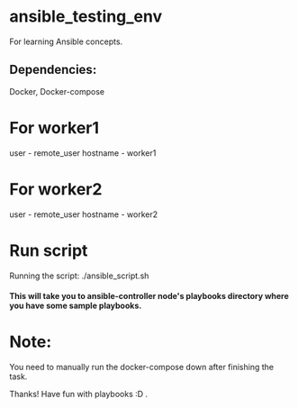 # ansible_testing_env
For learning Ansible concepts.

## Dependencies:
Docker, Docker-compose

# For worker1
user - remote_user
hostname - worker1

# For worker2
user - remote_user
hostname - worker2

# Run script
Running the script: ./ansible_script.sh
#### This will take you to ansible-controller node's playbooks directory where you have some sample playbooks.


# Note: 
You need to manually run the docker-compose down after finishing the task.

Thanks! Have fun with playbooks :D .
